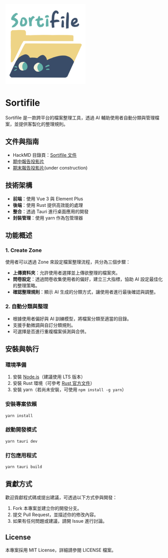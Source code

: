 <img src="public/sortifile.png" width="250" height="250">

# Sortifile

Sortifile 是一款跨平台的檔案整理工具，透過 AI 輔助使用者自動分類與管理檔案，並提供客製化的整理規則。

## 文件與指南

- HackMD 目錄頁：[Sortifile 文件](https://hackmd.io/@YTP-2024-Mining/sortifile)
- [期中報告投影片](https://docs.google.com/presentation/d/1h2Ih9h0tkLi1BnFowZ6qX1B0yNWUTPq4N31j9LRhu8Q/edit?usp=sharing)
- [期末報告投影片]()(under construction)

## 技術架構

- **前端**：使用 Vue 3 與 Element Plus
- **後端**：使用 Rust 提供高效能的處理
- **整合**：透過 Tauri 進行桌面應用的開發
- **封裝管理**：使用 yarn 作為包管理器

## 功能概述

### 1. **Create Zone**

使用者可以透過 Zone 來設定檔案整理流程，共分為三個步驟：

- **上傳資料夾**：允許使用者選擇並上傳欲整理的檔案夾。
- **問卷設定**：透過問卷收集使用者的偏好，建立三大指標，協助 AI 設定最佳化的整理策略。
- **確認整理規則**：顯示 AI 生成的分類方式，讓使用者進行最後確認與調整。

### 2. **自動分類與整理**

- 根據使用者偏好與 AI 訓練模型，將檔案分類至適當的目錄。
- 支援手動微調與自訂分類規則。
- 可選擇是否進行重複檔案偵測與合併。

## 安裝與執行

### **環境準備**

1. 安裝 [Node.js](https://nodejs.org/)（建議使用 LTS 版本）
2. 安裝 Rust 環境（可參考 [Rust 官方文件](https://www.rust-lang.org/)）
3. 安裝 yarn（若尚未安裝，可使用 `npm install -g yarn`）

### **安裝專案依賴**

```sh
yarn install
```

### **啟動開發模式**

```sh
yarn tauri dev
```

### **打包應用程式**

```sh
yarn tauri build
```

## 貢獻方式

歡迎貢獻程式碼或提出建議，可透過以下方式參與開發：

1. Fork 本專案並建立你的開發分支。
2. 提交 Pull Request，並描述你的修改內容。
3. 如果有任何問題或建議，請開 Issue 進行討論。

## License

本專案採用 MIT License，詳細請參閱 LICENSE 檔案。
